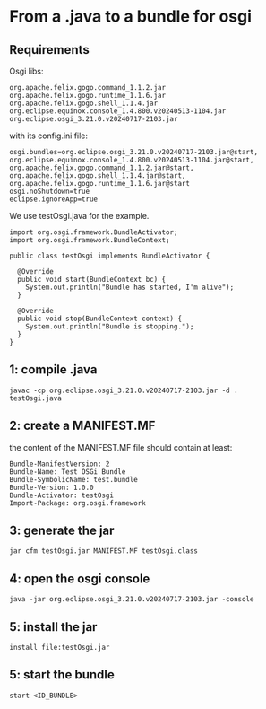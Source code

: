 # From a .java to a bundle for osgi

## Requirements
Osgi libs:
```
org.apache.felix.gogo.command_1.1.2.jar
org.apache.felix.gogo.runtime_1.1.6.jar
org.apache.felix.gogo.shell_1.1.4.jar
org.eclipse.equinox.console_1.4.800.v20240513-1104.jar
org.eclipse.osgi_3.21.0.v20240717-2103.jar
```
with its config.ini file:
```
osgi.bundles=org.eclipse.osgi_3.21.0.v20240717-2103.jar@start, org.eclipse.equinox.console_1.4.800.v20240513-1104.jar@start, org.apache.felix.gogo.command_1.1.2.jar@start, org.apache.felix.gogo.shell_1.1.4.jar@start, org.apache.felix.gogo.runtime_1.1.6.jar@start
osgi.noShutdown=true
eclipse.ignoreApp=true
```

We use testOsgi.java for the example.
```
import org.osgi.framework.BundleActivator;
import org.osgi.framework.BundleContext;

public class testOsgi implements BundleActivator {

  @Override
  public void start(BundleContext bc) {
    System.out.println("Bundle has started, I'm alive");
  }

  @Override
  public void stop(BundleContext context) {
    System.out.println("Bundle is stopping.");
  }
}
```


## 1: compile .java
```
javac -cp org.eclipse.osgi_3.21.0.v20240717-2103.jar -d . testOsgi.java
```

## 2: create a MANIFEST.MF
the content of the MANIFEST.MF file should contain at least:
```
Bundle-ManifestVersion: 2
Bundle-Name: Test OSGi Bundle
Bundle-SymbolicName: test.bundle
Bundle-Version: 1.0.0
Bundle-Activator: testOsgi
Import-Package: org.osgi.framework
```

## 3: generate the jar
```
jar cfm testOsgi.jar MANIFEST.MF testOsgi.class     
```

## 4: open the osgi console
```
java -jar org.eclipse.osgi_3.21.0.v20240717-2103.jar -console          
```

## 5: install the jar
```
install file:testOsgi.jar
```

## 5: start the bundle
```
start <ID_BUNDLE>
```
